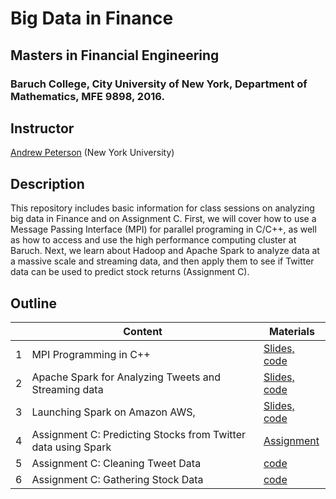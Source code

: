 # Big Data in Finance #

## Masters in Financial Engineering ##

### Baruch College, City University of New York, Department of Mathematics, MFE 9898, 2016. ###

## Instructor ##

[Andrew Peterson](http://www.andrewjerelpeterson.com/ "Andrew Peterson") (New York University)

## Description ##

This repository includes basic information for class sessions on analyzing big data in Finance and on Assignment C. First, we will cover how to use a Message Passing Interface (MPI) for parallel programing in C/C++, as well as how to access and use the high performance computing cluster at Baruch. Next, we learn about Hadoop and Apache Spark to analyze data at a massive scale and streaming data, and then apply them to see if Twitter data can be used to predict stock returns (Assignment C).

## Outline ##

|   |  Content                                | Materials |
|---|-----------------------------------------|-----------|
| 1 | MPI Programming in C++ | [Slides, code](https://github.com/aristotle-tek/cuny-bdif/tree/master/MPI) |
| 2 | Apache Spark for Analyzing Tweets and Streaming data | [Slides, code](https://github.com/aristotle-tek/cuny-bdif/tree/master/Spark) |
| 3 | Launching Spark on Amazon AWS, | [Slides, code](https://github.com/aristotle-tek/cuny-bdif/tree/master/AWS)|
| 4 | Assignment C: Predicting Stocks from Twitter data using Spark | [Assignment](https://github.com/aristotle-tek/cuny-bdif/tree/master/Assignment_C.pdf) | 
| 5 | Assignment C: Cleaning Tweet Data | [code](https://github.com/aristotle-tek/cuny-bdif/tree/master/clean_public_tweets) |
| 6 | Assignment C: Gathering Stock Data | [code](https://github.com/aristotle-tek/cuny-bdif/tree/master/yahoo_stock_data) |


